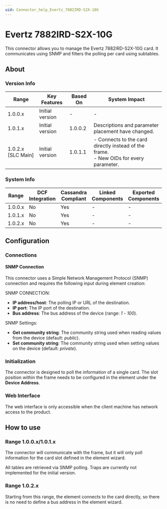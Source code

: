```yaml
---
uid: Connector_help_Evertz_7882IRD-S2X-10G
---
```


# Evertz 7882IRD-S2X-10G

This connector allows you to manage the Evertz 7882IRD-S2X-10G card. It communicates using SNMP and filters the polling per card using subtables.

## About

### Version Info

| Range                | Key Features     | Based On     | System Impact                                                                             |
|----------------------|------------------|--------------|-------------------------------------------------------------------------------------------|
| 1.0.0.x              | Initial version  | -            | -                                                                                         |
| 1.0.1.x              | Initial version  | 1.0.0.2      | Descriptions and parameter placement have changed.                                        |
| 1.0.2.x [SLC Main]   | Initial version  | 1.0.1.1      | - Connects to the card directly instead of the frame. <br>- New OIDs for every parameter. |

### System Info

| Range     | DCF Integration     | Cassandra Compliant     | Linked Components     | Exported Components     |
|-----------|---------------------|-------------------------|-----------------------|-------------------------|
| 1.0.0.x   | No                  | Yes                     | -                     | -                       |
| 1.0.1.x   | No                  | Yes                     | -                     | -                       |
| 1.0.2.x   | No                  | Yes                     | -                     | -                       |

## Configuration

### Connections

#### SNMP Connection

This connector uses a Simple Network Management Protocol (SNMP) connection and requires the following input during element creation:

SNMP CONNECTION:

- **IP address/host**: The polling IP or URL of the destination.
- **IP port**: The IP port of the destination.
- **Bus address**: The bus address of the device (range: *1* - *100*).

SNMP Settings:

- **Get community string**: The community string used when reading values from the device (default: *public*).
- **Set community string**: The community string used when setting values on the device (default: *private*).

### Initialization

The connector is designed to poll the information of a single card. The slot position within the frame needs to be configured in the element under the **Device Address**.

### Web Interface

The web interface is only accessible when the client machine has network access to the product.

## How to use

### Range 1.0.0.x/1.0.1.x

The connector will communicate with the frame, but it will only poll information for the card slot defined in the element wizard.

All tables are retrieved via SNMP polling. Traps are currently not implemented for the initial version.

### Range 1.0.2.x

Starting from this range, the element connects to the card directly, so there is no need to define a bus address in the element wizard.
